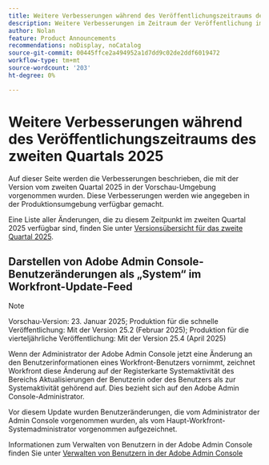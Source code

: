 ```yaml
---
title: Weitere Verbesserungen während des Veröffentlichungszeitraums des zweiten Quartals 2025
description: Weitere Verbesserungen im Zeitraum der Veröffentlichung im zweiten Quartal 2025
author: Nolan
feature: Product Announcements
recommendations: noDisplay, noCatalog
source-git-commit: 00445ffce2a494952a1d7dd9c02de2ddf6019472
workflow-type: tm+mt
source-wordcount: '203'
ht-degree: 0%

---
```


# Weitere Verbesserungen während des Veröffentlichungszeitraums des zweiten Quartals 2025

Auf dieser Seite werden die Verbesserungen beschrieben, die mit der Version vom zweiten Quartal 2025 in der Vorschau-Umgebung vorgenommen wurden. Diese Verbesserungen werden wie angegeben in der Produktionsumgebung verfügbar gemacht.

Eine Liste aller Änderungen, die zu diesem Zeitpunkt im zweiten Quartal 2025 verfügbar sind, finden Sie unter [Versionsübersicht für das zweite Quartal 2025](/help/quicksilver/product-announcements/product-releases/25-q2-release-activity/25-q2-release-overview.md).

## Darstellen von Adobe Admin Console-Benutzeränderungen als „System“ im Workfront-Update-Feed

>[!NOTE]
>
>Vorschau-Version: 23. Januar 2025; Produktion für die schnelle Veröffentlichung: Mit der Version 25.2 (Februar 2025); Produktion für die vierteljährliche Veröffentlichung: Mit der Version 25.4 (April 2025)

Wenn der Administrator der Adobe Admin Console jetzt eine Änderung an den Benutzerinformationen eines Workfront-Benutzers vornimmt, zeichnet Workfront diese Änderung auf der Registerkarte Systemaktivität des Bereichs Aktualisierungen der Benutzerin oder des Benutzers als zur Systemaktivität gehörend auf. Dies bezieht sich auf den Adobe Admin Console-Administrator.

Vor diesem Update wurden Benutzeränderungen, die vom Administrator der Admin Console vorgenommen wurden, als vom Haupt-Workfront-Systemadministrator vorgenommen aufgezeichnet.

Informationen zum Verwalten von Benutzern in der Adobe Admin Console finden Sie unter [Verwalten von Benutzern in der Adobe Admin Console](/help/quicksilver/administration-and-setup/add-users/create-and-manage-users/admin-console.md)
